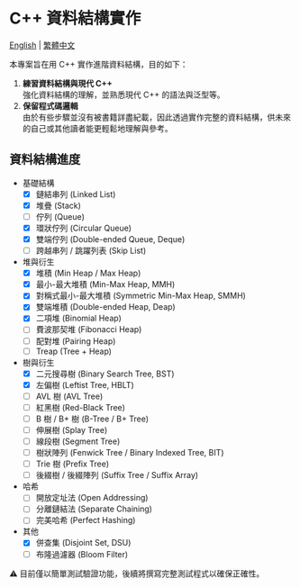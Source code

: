 # C++ 資料結構實作

<a href="./README.md">English</a> | <a href="./README.zh-TW.md">繁體中文</a>

本專案旨在用 C++ 實作進階資料結構，目的如下：

1. **練習資料結構與現代 C++**  
   強化資料結構的理解，並熟悉現代 C++ 的語法與泛型等。
2. **保留程式碼邏輯**  
    由於有些步驟並沒有被書籍詳盡紀載，因此透過實作完整的資料結構，供未來的自己或其他讀者能更輕鬆地理解與參考。

## 資料結構進度

- 基礎結構
  - [x] 鏈結串列 (Linked List)
  - [x] 堆疊 (Stack)
  - [ ] 佇列 (Queue)
  - [x] 環狀佇列 (Circular Queue)
  - [x] 雙端佇列 (Double-ended Queue, Deque)
  - [ ] 跨越串列 / 跳躍列表 (Skip List)
- 堆與衍生
  - [x] 堆積 (Min Heap / Max Heap)
  - [x] 最小-最大堆積 (Min-Max Heap, MMH)
  - [x] 對稱式最小-最大堆積 (Symmetric Min-Max Heap, SMMH)
  - [x] 雙端堆積 (Double-ended Heap, Deap)
  - [x] 二項堆 (Binomial Heap)
  - [ ] 費波那契堆 (Fibonacci Heap)
  - [ ] 配對堆 (Pairing Heap)
  - [ ] Treap (Tree + Heap)
- 樹與衍生
  - [x] 二元搜尋樹 (Binary Search Tree, BST)
  - [x] 左偏樹 (Leftist Tree, HBLT)
  - [ ] AVL 樹 (AVL Tree)
  - [ ] 紅黑樹 (Red-Black Tree)
  - [ ] B 樹 / B+ 樹 (B-Tree / B+ Tree)
  - [ ] 伸展樹 (Splay Tree)
  - [ ] 線段樹 (Segment Tree)
  - [ ] 樹狀陣列 (Fenwick Tree / Binary Indexed Tree, BIT)
  - [ ] Trie 樹 (Prefix Tree)
  - [ ] 後綴樹 / 後綴陣列 (Suffix Tree / Suffix Array)
- 哈希
  - [ ] 開放定址法 (Open Addressing)
  - [ ] 分離鏈結法 (Separate Chaining)
  - [ ] 完美哈希 (Perfect Hashing)
- 其他
  - [x] 併查集 (Disjoint Set, DSU)
  - [ ] 布隆過濾器 (Bloom Filter)

⚠ 目前僅以簡單測試驗證功能，後續將撰寫完整測試程式以確保正確性。